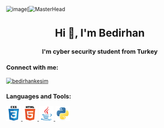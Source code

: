 ![image](https://github.com/user-attachments/assets/b4a0be24-7177-4f53-9f5b-35e7c85f1106)[![MasterHead](https://raw.githubusercontent.com/dorianpro/kaliwallpapers/master/kali-linux-wallpaper-v7.png)


<h1 align="center">Hi 👋, I'm Bedirhan</h1>
<h3 align="center">I'm cyber security student from Turkey</h3>

<h3 align="left">Connect with me:</h3>
<p align="left">
<a href="https://linkedin.com/in/bedirhankesim" target="blank"><img align="center" src="https://raw.githubusercontent.com/rahuldkjain/github-profile-readme-generator/master/src/images/icons/Social/linked-in-alt.svg" alt="bedirhankesim" height="30" width="40" /></a>
</p>

<h3 align="left">Languages and Tools:</h3>
<p align="left"> <a href="https://www.w3schools.com/css/" target="_blank" rel="noreferrer"> <img src="https://raw.githubusercontent.com/devicons/devicon/master/icons/css3/css3-original-wordmark.svg" alt="css3" width="40" height="40"/> </a> <a href="https://www.w3.org/html/" target="_blank" rel="noreferrer"> <img src="https://raw.githubusercontent.com/devicons/devicon/master/icons/html5/html5-original-wordmark.svg" alt="html5" width="40" height="40"/> </a> <a href="https://www.java.com" target="_blank" rel="noreferrer"> <img src="https://raw.githubusercontent.com/devicons/devicon/master/icons/java/java-original.svg" alt="java" width="40" height="40"/> </a> <a href="https://www.python.org" target="_blank" rel="noreferrer"> <img src="https://raw.githubusercontent.com/devicons/devicon/master/icons/python/python-original.svg" alt="python" width="40" height="40"/> </a> </p>
